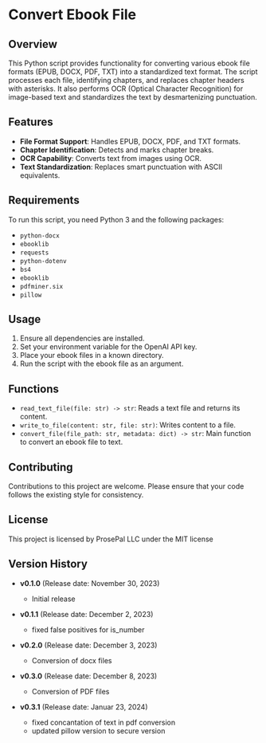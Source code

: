 
# Convert Ebook File

## Overview
This Python script provides functionality for converting various ebook file formats (EPUB, DOCX, PDF, TXT) into a standardized text format. The script processes each file, identifying chapters, and replaces chapter headers with asterisks. It also performs OCR (Optical Character Recognition) for image-based text and standardizes the text by desmartenizing punctuation.

## Features
- **File Format Support**: Handles EPUB, DOCX, PDF, and TXT formats.
- **Chapter Identification**: Detects and marks chapter breaks.
- **OCR Capability**: Converts text from images using OCR.
- **Text Standardization**: Replaces smart punctuation with ASCII equivalents.

## Requirements
To run this script, you need Python 3 and the following packages:
- `python-docx`
- `ebooklib`
- `requests`
- `python-dotenv`
- `bs4`
- `ebooklib`
- `pdfminer.six`
- `pillow`

## Usage
1. Ensure all dependencies are installed.
2. Set your environment variable for the OpenAI API key.
3. Place your ebook files in a known directory.
4. Run the script with the ebook file as an argument.

## Functions
- `read_text_file(file: str) -> str`: Reads a text file and returns its content.
- `write_to_file(content: str, file: str)`: Writes content to a file.
- `convert_file(file_path: str, metadata: dict) -> str`: Main function to convert an ebook file to text.

## Contributing
Contributions to this project are welcome. Please ensure that your code follows the existing style for consistency.

## License
This project is licensed by ProsePal LLC under the MIT license

## Version History

- **v0.1.0** (Release date: November 30, 2023)
  - Initial release

- **v0.1.1** (Release date: December 2, 2023)
  - fixed false positives for is_number

- **v0.2.0** (Release date: December 3, 2023)
  - Conversion of docx files

- **v0.3.0** (Release date: December 8, 2023)
  - Conversion of PDF files

- **v0.3.1** (Release date: Januar 23, 2024)
  - fixed concantation of text in pdf conversion
  - updated pillow version to secure version
